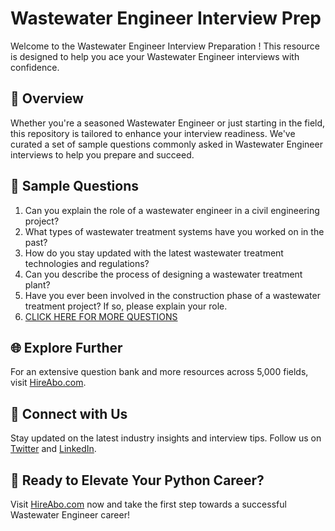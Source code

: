 # Wastewater Engineer Interview Prep

Welcome to the Wastewater Engineer Interview Preparation ! This resource is designed to help you ace your Wastewater Engineer interviews with confidence.

## 🚀 Overview

Whether you're a seasoned Wastewater Engineer or just starting in the field, this repository is tailored to enhance your interview readiness. We've curated a set of sample questions commonly asked in Wastewater Engineer interviews to help you prepare and succeed.

## 📝 Sample Questions

1. Can you explain the role of a wastewater engineer in a civil engineering project?
2. What types of wastewater treatment systems have you worked on in the past?
3. How do you stay updated with the latest wastewater treatment technologies and regulations?
4. Can you describe the process of designing a wastewater treatment plant?
5. Have you ever been involved in the construction phase of a wastewater treatment project? If so, please explain your role.
6. [CLICK HERE FOR MORE QUESTIONS](https://hireabo.com/job/3_0_18/Wastewater%20Engineer)

## 🌐 Explore Further

For an extensive question bank and more resources across 5,000 fields, visit [HireAbo.com](https://www.hireabo.com).

## 📱 Connect with Us

Stay updated on the latest industry insights and interview tips. Follow us on [Twitter](https://twitter.com/hireabo) and [LinkedIn](https://www.linkedin.com/in/hire-abo-3609972a8/).

## 🚀 Ready to Elevate Your Python Career?

Visit [HireAbo.com](https://www.hireabo.com) now and take the first step towards a successful Wastewater Engineer career!